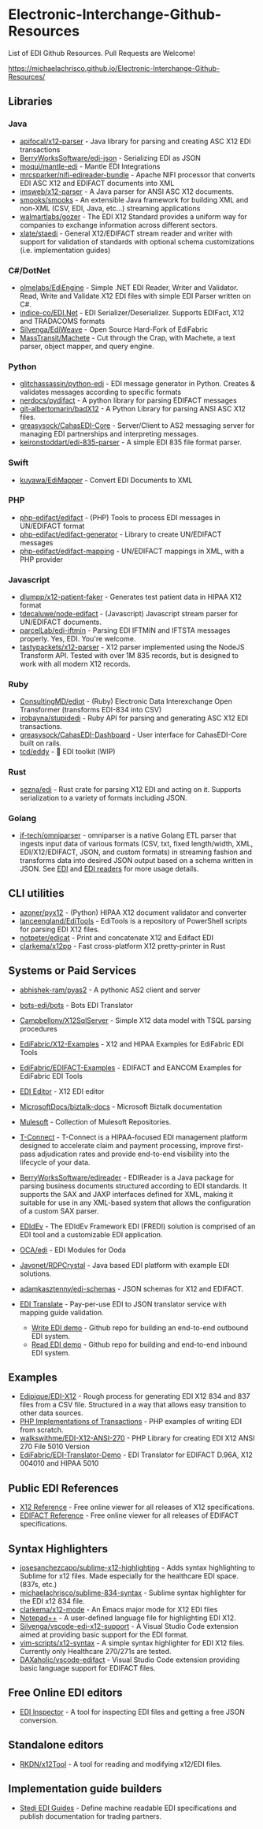 # Electronic-Interchange-Github-Resources
List of EDI Github Resources. Pull Requests are Welcome!

https://michaelachrisco.github.io/Electronic-Interchange-Github-Resources/

## Libraries

### Java
- [apifocal/x12-parser](https://github.com/apifocal/x12-parser) - Java library for parsing and creating ASC X12 EDI transactions
- [BerryWorksSoftware/edi-json](https://github.com/BerryWorksSoftware/edi-json) - Serializing EDI as JSON
- [moqui/mantle-edi](https://github.com/moqui/mantle-edi) - Mantle EDI Integrations
- [mrcsparker/nifi-edireader-bundle](https://github.com/mrcsparker/nifi-edireader-bundle) - Apache NIFI processor that converts EDI ASC X12 and EDIFACT documents into XML
- [imsweb/x12-parser](https://github.com/imsweb/x12-parser) - A Java parser for ANSI ASC X12 documents.
- [smooks/smooks](https://github.com/smooks/smooks) - An extensible Java framework for building XML and non-XML (CSV, EDI, Java, etc...) streaming applications 
- [walmartlabs/gozer](https://github.com/walmartlabs/gozer) - The EDI X12 Standard provides a uniform way for companies to exchange information across different sectors.
- [xlate/staedi](https://github.com/xlate/staedi) - General X12/EDIFACT stream reader and writer with support for validation of standards with optional schema customizations (i.e. implementation guides)

### C#/DotNet
- [olmelabs/EdiEngine](https://github.com/olmelabs/EdiEngine) - Simple .NET EDI Reader, Writer and Validator. Read, Write and Validate X12 EDI files with simple EDI Parser written on C#. 
- [indice-co/EDI.Net](https://github.com/indice-co/EDI.Net) - EDI Serializer/Deserializer. Supports EDIFact, X12 and TRADACOMS formats
- [Silvenga/EdiWeave](https://github.com/Silvenga/EdiWeave) - Open Source Hard-Fork of EdiFabric
- [MassTransit/Machete](https://github.com/MassTransit/Machete) - Cut through the Crap, with Machete, a text parser, object mapper, and query engine.
### Python
- [glitchassassin/python-edi](https://github.com/glitchassassin/python-edi) - EDI message generator in Python. Creates & validates messages according to specific formats
- [nerdocs/pydifact](https://github.com/nerdocs/pydifact) - A python library for parsing EDIFACT messages
- [git-albertomarin/badX12](https://github.com/git-albertomarin/badX12) - A Python Library for parsing ANSI ASC X12 files.
- [greasysock/CahasEDI-Core](https://github.com/greasysock/CahasEDI-Core) - Server/Client to AS2 messaging server for managing EDI partnerships and interpreting messages. 
- [keironstoddart/edi-835-parser](https://github.com/keironstoddart/edi-835-parser) - A simple EDI 835 file format parser.
### Swift
- [kuyawa/EdiMapper](https://github.com/kuyawa/EdiMapper) - Convert EDI Documents to XML
### PHP
- [php-edifact/edifact](https://github.com/php-edifact/edifact) - (PHP) Tools to process EDI messages in UN/EDIFACT format
- [php-edifact/edifact-generator](https://github.com/php-edifact/edifact-generator) - Library to create UN/EDIFACT messages
- [php-edifact/edifact-mapping](https://github.com/php-edifact/edifact-mapping) - UN/EDIFACT mappings in XML, with a PHP provider
### Javascript
- [dlumpp/x12-patient-faker](https://github.com/dlumpp/x12-patient-faker) - Generates test patient data in HIPAA X12 format
- [tdecaluwe/node-edifact](https://github.com/tdecaluwe/node-edifact) - (Javascript) Javascript stream parser for UN/EDIFACT documents.
- [parcelLab/edi-iftmin](https://github.com/parcelLab/edi-iftmin) - Parsing EDI IFTMIN and IFTSTA messages properly. Yes, EDI. You're welcome.
- [tastypackets/x12-parser](https://github.com/tastypackets/x12-parser) - X12 parser implemented using the NodeJS Transform API. Tested with over 1M 835 records, but is designed to work with all modern X12 records.
### Ruby
- [ConsultingMD/ediot](https://github.com/ConsultingMD/ediot) - (Ruby) Electronic Data Interexchange Open Transformer (transforms EDI-834 into CSV)
- [irobayna/stupidedi](https://github.com/irobayna/stupidedi) - Ruby API for parsing and generating ASC X12 EDI transactions.
- [greasysock/CahasEDI-Dashboard](https://github.com/greasysock/CahasEDI-Dashboard) - User interface for CahasEDI-Core built on rails.
- [tcd/eddy](https://github.com/tcd/eddy) - 🧨 EDI toolkit (WIP)
### Rust
- [sezna/edi](https://github.com/sezna/edi) - Rust crate for parsing X12 EDI and acting on it. Supports serialization to a variety of formats including JSON.

### Golang
- [jf-tech/omniparser](https://github.com/jf-tech/omniparser) - omniparser is a native Golang ETL parser that ingests input data of various
formats (CSV, txt, fixed length/width, XML, EDI/X12/EDIFACT, JSON, and custom formats) in streaming fashion and transforms data into desired
JSON output based on a schema written in JSON. See [EDI](https://github.com/jf-tech/omniparser/blob/master/doc/edi_in_depth.md) and
[EDI readers](https://github.com/jf-tech/omniparser/blob/master/doc/programmability.md#full-edi-reader) for more usage details.

## CLI utilities
- [azoner/pyx12](https://github.com/azoner/pyx12) - (Python) HIPAA X12 document validator and converter
- [lanceengland/EdiTools](https://github.com/lanceengland/EdiTools) - EdiTools is a repository of PowerShell scripts for parsing EDI X12 files.
- [notpeter/edicat](https://github.com/notpeter/edicat) - Print and concatenate X12 and Edifact EDI
- [clarkema/x12pp](https://github.com/clarkema/x12pp) - Fast cross-platform X12 pretty-printer in Rust


## Systems or Paid Services
- [abhishek-ram/pyas2](https://github.com/abhishek-ram/pyas2) - A pythonic AS2 client and server
- [bots-edi/bots](https://github.com/bots-edi) - Bots EDI Translator
- [Campbellony/X12SqlServer](https://github.com/campbellony/x12sqlserver) - Simple X12 data model with TSQL parsing procedures
- [EdiFabric/X12-Examples](https://github.com/EdiFabric/X12-Examples) - X12 and HIPAA Examples for EdiFabric EDI Tools
- [EdiFabric/EDIFACT-Examples](https://github.com/EdiFabric/EDIFACT-Examples) -  EDIFACT and EANCOM Examples for EdiFabric EDI Tools 
- [EDI Editor](https://www.tallan.com/products/t-connect-edi-management/x12-studio-tool-box/) - X12 EDI editor
- [MicrosoftDocs/biztalk-docs](https://github.com/MicrosoftDocs/biztalk-docs) - Microsoft Biztalk documentation
- [Mulesoft](https://github.com/mulesoft) - Collection of Mulesoft Repositories.
- [T-Connect](https://www.tallan.com/products/t-connect-edi-management/t-connect-edi-management-suite/) - T-Connect is a HIPAA-focused EDI management platform designed to accelerate claim and payment processing, improve first-pass adjudication rates and provide end-to-end visibility into the lifecycle of your data.
- [BerryWorksSoftware/edireader](https://github.com/BerryWorksSoftware/edireader) - EDIReader is a Java package for parsing business documents structured according to EDI standards. It supports the SAX and JAXP interfaces defined for XML, making it suitable for use in any XML-based system that allows the configuration of a custom SAX parser.
- [EDIdEv](https://www.edidev.com) - The EDIdEv Framework EDI (FREDI) solution is comprised of an EDI tool and a customizable EDI application. 

- [OCA/edi](https://github.com/OCA/edi) - EDI Modules for Ooda
- [Javonet/RDPCrystal](https://github.com/Javonet/RDPCrystal) - Java based EDI platform with example EDI solutions.
- [adamkasztenny/edi-schemas](https://github.com/adamkasztenny/edi-schemas) - JSON schemas for X12 and EDIFACT.

- [EDI Translate](https://www.stedi.com/products/edi-translate) - Pay-per-use EDI to JSON translator service with mapping guide validation. 
    - [Write EDI demo](https://github.com/Stedi-Demos/write-edi-demo) - Github repo for building an end-to-end outbound EDI system.
    - [Read EDI demo](https://github.com/Stedi/awesome-edi/pull/4) - Github repo for building and end-to-end inbound EDI system.

## Examples
- [Edipique/EDI-X12](https://github.com/dipique/EDI-X12) - Rough process for generating EDI X12 834 and 837 files from a CSV file. Structured in a way that allows easy transition to other data sources.
- [PHP Implementations of Transactions](https://github.com/stephenmccready/X12) - PHP examples of writing EDI from scratch.
- [walkswithme/EDI-X12-ANSI-270](https://github.com/walkswithme/EDI-X12-ANSI-270) - PHP Library for creating EDI X12 ANSI 270 File 5010 Version
- [EdiFabric/EDI-Translator-Demo](https://github.com/EdiFabric/EDI-Translator-Demo) - EDI Translator for EDIFACT D.96A, X12 004010 and HIPAA 5010

## Public EDI References
- [X12 Reference](https://www.stedi.com/edi/x12) - Free online viewer for all releases of X12 specifications.
- [EDIFACT Reference](https://www.stedi.com/edi/edifact) - Free online viewer for all releases of EDIFACT specifications.

## Syntax Highlighters
- [josesanchezcapo/sublime-x12-highlighting](https://github.com/josesanchezcapo/sublime-x12-highlighting) - Adds syntax highlighting to Sublime for x12 files. Made especially for the healthcare EDI space. (837s, etc.)
- [michaelachrisco/sublime-834-syntax](https://github.com/michaelachrisco/sublime-834-syntax) - Sublime syntax highlighter for the EDI x12 834 file.
- [clarkema/x12-mode](https://github.com/clarkema/x12-mode) - An Emacs major mode for X12 EDI files
- [Notepad++](https://gist.github.com/bhattisatish/6b5f5c90443a64cef192) - A user-defined language file for highlighting EDI X12.
- [Silvenga/vscode-edi-x12-support](https://github.com/Silvenga/vscode-edi-x12-support) - A Visual Studio Code extension aimed at providing basic support for the EDI format.
- [vim-scripts/x12-syntax](https://github.com/vim-scripts/x12-syntax) - A simple syntax highlighter for EDI X12 files. Currently only Healthcare 270/271s are tested.
- [DAXaholic/vscode-edifact](https://github.com/DAXaholic/vscode-edifact) - Visual Studio Code extension providing basic language support for EDIFACT files.

## Free Online EDI editors
- [EDI Inspector](https://www.stedi.com/edi/inspector) - A tool for inspecting EDI files and getting a free JSON conversion.
## Standalone editors
- [RKDN/x12Tool](https://github.com/RKDN/x12Tool) - A tool for reading and modifying x12/EDI files.

## Implementation guide builders
- [Stedi EDI Guides](https://www.stedi.com/products/guides) - Define machine readable EDI specifications and publish documentation for trading partners.

